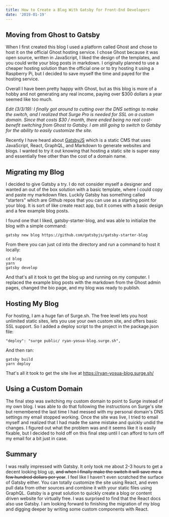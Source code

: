 ```yaml
---
title: How to Create a Blog With Gatsby for Front-End Developers
date: '2019-01-19'
---
```


## Moving from Ghost to Gatsby

When I first created this blog I used a platform called Ghost and chose to host it on the official Ghost hosting service. I chose Ghost because it was open source, written in JavaScript, I liked the design of the templates, and you could write your blog posts in markdown. I originally planned to use a cheaper hosting solution than the official one or to try hosting it using a Raspberry Pi, but I decided to save myself the time and payed for the hosting service.

Overall I have been pretty happy with Ghost, but as this blog is more of a hobby and not generating any real income, paying over \$300 dollars a year seemed like too much.

_Edit (3/3/19): I finally got around to cutting over the DNS settings to make the switch, and I realized that Surge Pro is needed for SSL on a custom domain. Since that costs \$30 / month, there ended being no real cost-benefit switching from Ghost to Gatsby. I am still going to switch to Gatsby for the ability to easily customize the site._

Recently I have heard about [GatsbyJS](https://www.gatsbyjs.org/) which is a static CMS that uses JavaScript, React, GraphQL, and Markdown to generate websites and blogs. I wanted to try it out knowing that hosting a static site is super easy and essentially free other than the cost of a domain name.

## Migrating my Blog

I decided to give Gatsby a try. I do not consider myself a designer and wanted an out of the box solution with a basic template, where I could copy and paste my markdown files. Luckily Gatsby has something called "starters" which are Github repos that you can use as a starting point for your blog. It is sort of like create react app, but it comes with a basic design and a few example blog posts.

I found one that I liked, gatsby-starter-blog, and was able to initialize the blog with a simple command:

`gatsby new blog https://github.com/gatsbyjs/gatsby-starter-blog`

From there you can just cd into the directory and run a command to host it locally:

```
cd blog
yarn
gatsby develop
```

And that's all it took to get the blog up and running on my computer. I replaced the example blog posts with the markdown from the Ghost admin pages, changed the bio page, and my blog was ready to publish.

## Hosting My Blog

For hosting, I am a huge fan of Surge.sh. The free level lets you host unlimited static sites, lets you use your own custom site, and offers basic SSL support. So I added a deploy script to the project in the package.json file:

```
"deploy": "surge public/ ryan-yosua-blog.surge.sh",
```

And then ran:

```
gatsby build
yarn deploy
```

That's all it took to get the site live at https://ryan-yosua-blog.surge.sh/

## Using a Custom Domain

The final step was switching my custom domain to point to Surge instead of my own blog. I was able to do that following the instructions on Surge's site but remembered the last time I had messed with my personal domain's DNS settings my email stopped working. Once the site was live, I tried to email myself and realized that I had made the same mistake and quickly undid the changes. I figured out what the problem was and it seems like it is easily fixable, but I decided to hold off on this final step until I can afford to turn off my email for a bit just in case.

## Summary

I was really impressed with Gatsby. It only took me about 2-3 hours to get a decent looking blog up, ~~and when I finally make the switch it will save me a few hundred dollars per year~~. I feel like I haven't even scratched the surface of Gatsby either. You can totally customize the site using React, and even pull data from other sources and combine it with your static files using GraphQL. Gatsby is a great solution to quickly create a blog or content driven website for virtually free. I was surprised to find that the React docs also use Gatsby. I am looking forward to finishing the migration of my blog and digging deeper by writing some custom components with React.
